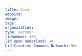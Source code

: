 ```yaml
---
title: Joca
website: 
image: 
tags:
organisaties:
type: persoon
lidnummer: 140
lid open nederland: Ja
Lid Creative Commons Network: Nee
---
```


